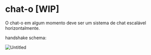 # chat-o [WIP]

O chat-o em algum momento deve ser um sistema de chat escalável horizontalmente.

handshake schema:

![Untitled](https://user-images.githubusercontent.com/7758072/189199610-1bac4e94-28e7-4452-9703-c69435f484ee.jpg)
